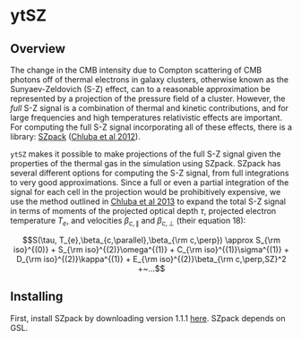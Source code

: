 # ytSZ

## Overview

The change in the CMB intensity due to Compton scattering of CMB
photons off of thermal electrons in galaxy clusters, otherwise known as the
Sunyaev-Zeldovich (S-Z) effect, can to a reasonable approximation be represented by a
projection of the pressure field of a cluster. However, the *full* S-Z signal is a combination of thermal and kinetic
contributions, and for large frequencies and high temperatures
relativistic effects are important. For computing the full S-Z signal
incorporating all of these effects, there is a library:
[SZpack](http://www.jb.man.ac.uk/~jchluba/Science/SZpack/SZpack.html)
([Chluba et al 2012](http://adsabs.harvard.edu/abs/2012MNRAS.426..510C)).

`ytSZ` makes it possible to make projections of the full S-Z signal given the properties of the
thermal gas in the simulation using SZpack. SZpack has several different options for computing the S-Z signal, from full
integrations to very good approximations.  Since a full or even a
partial integration of the signal for each cell in the projection
would be prohibitively expensive, we use the method outlined in
[Chluba et al 2013](http://adsabs.harvard.edu/abs/2013MNRAS.430.3054C) to expand the
total S-Z signal in terms of moments of the projected optical depth $\tau$, projected electron temperature $T_e$, and
velocities $\beta_{c,\parallel}$ and $\beta_{c,\perp}$ (their equation 18):

$$S(\tau, T_{e},\beta_{c,\parallel},\beta_{\rm c,\perp}) \approx S_{\rm iso}^{(0)} + S_{\rm iso}^{(2)}\omega^{(1)} + C_{\rm iso}^{(1)}\sigma^{(1)} + D_{\rm iso}^{(2)}\kappa^{(1)} + E_{\rm iso}^{(2)}\beta_{\rm c,\perp,SZ}^2 +~...$$

## Installing

First, install SZpack by downloading version 1.1.1 
[here](https://www.cita.utoronto.ca/~jchluba/SZpack/_Downloads_/SZpack.v1.1.1.tar.gz).
SZpack depends on GSL. 

